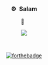 ### <p align="center">⚙️ &nbsp;Salam</p>
<p align="center">
<a href="https://github.com/cagent04"></a>
<p align="center">👀 &nbsp;</p>
<p align="center">
  <img src="https://profile-counter.glitch.me/cagent04/count.svg" />
</p>
<br>
<p align="center">
  <a href="http://forthebadge.com/"><img src="https://forthebadge.com/images/badges/fuck-it-ship-it.svg" alt="forthebadge"/></a>
</p>
